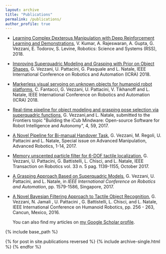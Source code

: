 ```yaml
---
layout: archive
title: "Publications"
permalink: /publications/
author_profile: true
---
```

- [Learning Complex Dexterous Manipulation with Deep Reinforcement Learning and
Demonstrations](https://sites.google.com/view/deeprl-dexterous-manipulation), V. Kumar, A. Rajeswaran, A. Gupta, G. Vezzani, E. Todorov, S. Levine,
 Robotics: Science and Systems (RSS), 2018.
 - [Improving Superquadric Modeling and Grasping with Prior on Object Shapes](http://lornat75.github.io/papers/2018/vezzani-icra.pdf), G. Vezzani, U. Pattacini,
 G. Pasquale and L. Natale,  IEEE International Conference on Robotics and Automation (ICRA) 2018.
  - [Markerless visual servoing on unknown objects for humanoid robot platforms](https://arxiv.org/pdf/1710.04465.pdf), C. Fantacci, G. Vezzani, U. Pattacini, V. Tikhanoff  and L. Natale,  IEEE International Conference on Robotics and Automation (ICRA) 2018.
  - [Real-time pipeline for object modeling and grasping pose selection via superquadric functions](https://www.frontiersin.org/articles/10.3389/frobt.2017.00059/full), G. Vezzani,and L. Natale, submitted to the Frontiers topic "Building the iCub Mindware: Open-source Software for Robot Intelligence and Autonomy", 4, 59, 2017.
 - [A Novel Pipeline for Bi-manual Handover Task](https://www.tandfonline.com/doi/abs/10.1080/01691864.2017.1380535), G. Vezzani, M. Regoli, U. Pattacini
 and L. Natale, Special issue on Advanced Manipulation, Advanced Robotics, 1-14, 2017.
  - [Memory unscented particle filter for 6-DOF tactile localization](https://arxiv.org/pdf/1607.02757.pdf), G. Vezzani, U. Pattacini,
 G. Battistelli, L. Chisci, and L. Natale, IEEE Transaction on Robotics vol. 33 n. 5 pag. 1139-1155, October 2017.
 - [A Grasping Approach Based on Superquadric Models](http://lornat75.github.io/papers/2017/vezzani-icra.pdf), G. Vezzani, U. Pattacini, and L.
   Natale, in _IEEE International Conference on Robotics and Automation_, pp. 1579-1586, Singapore, 2017.
- [A Novel Bayesian Filtering Approach to Tactile Object Recognition](http://lornat75.github.io/papers/2016/vezzani-humanoids.pdf), G. Vezzani, N.
 Jamali , U. Pattacini , G. Battistelli, L. Chisci, and L. Natale, IEEE International Conference
 on Humanoid Robotics, pp. 256 - 263, Cancun, Mexico, 2016.  


  You can also find my articles on [my Google Scholar profile](https://scholar.google.it/citations?user=Zlpuln8AAAAJ&hl=it).


{% include base_path %}

{% for post in site.publications reversed %}
  {% include archive-single.html %}
{% endfor %}
